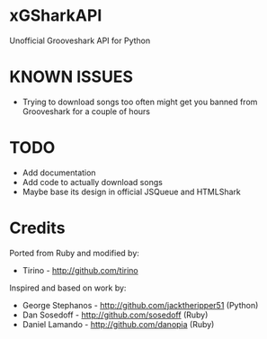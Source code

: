 xGSharkAPI
==========

Unofficial Grooveshark API for Python

KNOWN ISSUES
============
* Trying to download songs too often might get you banned from Grooveshark
for a couple of hours

TODO
====
* Add documentation
* Add code to actually download songs
* Maybe base its design in official JSQueue and HTMLShark

Credits
=======
Ported from Ruby and modified by:
* Tirino - http://github.com/tirino

Inspired and based on work by:
* George Stephanos - http://github.com/jacktheripper51 (Python)
* Dan Sosedoff - http://github.com/sosedoff (Ruby)
* Daniel Lamando - http://github.com/danopia (Ruby)

